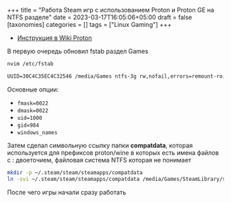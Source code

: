 +++
title = "Работа Steam игр с использованием Proton и Proton GE на NTFS разделе"
date = 2023-03-17T16:05:06+05:00
draft = false
[taxonomies]
categories = []
tags = ["Linux Gaming"]
+++

- [Инструкция в Wiki Proton](https://github.com/ValveSoftware/Proton/wiki/Using-a-NTFS-disk-with-Linux-and-Windows)

В первую очередь обновил fstab раздел Games

```sh
nvim /etc/fstab
```

```txt
UUID=30C4C35EC4C32546 /media/Games ntfs-3g rw,nofail,errors=remount-ro,noatime,prealloc,fmask=0022,dmask=0022,uid=1000,gid=984,windows_names 0 0
```

Основные опции:

- `fmask=0022`
- `dmask=0022`
- `uid=1000`
- `gid=984`
- `windows_names`

Затем сделал символьную ссылку папки **compatdata**, которая используется для префиксов proton/wine в которых есть имена файлов с : двоеточием, файловая система NTFS которая не понимает

```sh
mkdir -p ~/.steam/steam/steamapps/compatdata
ln -svi ~/.steam/steam/steamapps/compatdata /media/Games/SteamLibrary/steamapps/
```

После чего игры начали сразу работать
